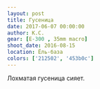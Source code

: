 ```yaml
---
layout: post
title: Гусеница
date: 2017-06-07 00:00:00
author: К.С.
gear: [E-300 , 35mm macro]
shoot_date: 2016-08-15
location: Ёль-база
colors: ['212502', '453b0c']
---
```

Лохматая гусеница сияет.

